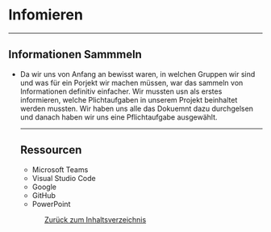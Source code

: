 # Infomieren 

<hr>



## Informationen Sammmeln 

<ul><li> Da wir uns von Anfang an bewisst waren, in welchen Gruppen wir sind und was für ein Porjekt wir machen müssen, war das sammeln von Informationen definitiv einfacher. Wir mussten usn als erstes informieren, welche Plichtaufgaben in unserem Projekt beinhaltet werden mussten. Wir haben uns alle das Dokuemnt dazu durchgelsen und danach haben wir uns eine Pflichtaufgabe ausgewählt. 

<hr>

## Ressourcen

<ul>
<li> Microsoft Teams </li>
<li> Visual Studio Code </li>
<li> Google </li>
<li> GitHub </li>
<li> PowerPoint </li>
<ul>



[Zurück zum Inhaltsverzeichnis](README.md)
